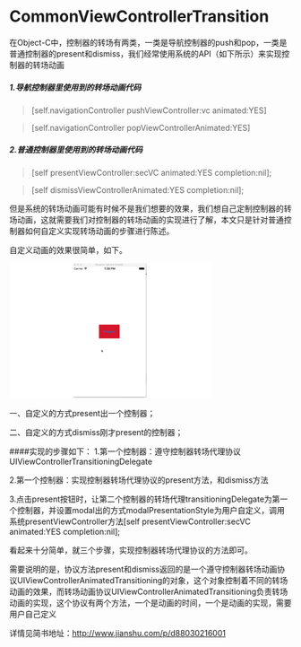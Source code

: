 # CommonViewControllerTransition
在Object-C中，控制器的转场有两类，一类是导航控制器的push和pop，一类是普通控制器的present和dismiss，我们经常使用系统的API（如下所示）来实现控制器的转场动画

##### 1.导航控制器里使用到的转场动画代码
>[self.navigationController pushViewController:vc animated:YES]

>[self.navigationController popViewControllerAnimated:YES]

##### 2.普通控制器里使用到的转场动画代码
>[self presentViewController:secVC animated:YES completion:nil];

> [self dismissViewControllerAnimated:YES completion:nil];

但是系统的转场动画可能有时候不是我们想要的效果，我们想自己定制控制器的转场动画，这就需要我们对控制器的转场动画的实现进行了解，本文只是针对普通控制器如何自定义实现转场动画的步骤进行陈述。

自定义动画的效果很简单，如下。

![image](https://github.com/BohrForIOS/CommonViewControllerTransition/blob/master/CustomPresent/ViewControllerTransition.gif ) 

一、自定义的方式present出一个控制器；

二、自定义的方式dismiss刚才present的控制器；

####实现的步骤如下：
1.第一个控制器：遵守控制器转场代理协议UIViewControllerTransitioningDelegate

2.第一个控制器：实现控制器转场代理协议的present方法，和dismiss方法

3.点击present按钮时，让第二个控制器的转场代理transitioningDelegate为第一个控制器，并设置modal出的方式modalPresentationStyle为用户自定义，调用系统presentViewController方法[self presentViewController:secVC animated:YES completion:nil];

看起来十分简单，就三个步骤，实现控制器转场代理协议的方法即可。

需要说明的是，协议方法present和dismiss返回的是一个遵守控制器转场动画协议UIViewControllerAnimatedTransitioning的对象，这个对象控制着不同的转场动画的效果，而转场动画协议UIViewControllerAnimatedTransitioning负责转场动画的实现，这个协议有两个方法，一个是动画的时间，一个是动画的实现，需要用户自己定义

详情见简书地址：http://www.jianshu.com/p/d88030216001
